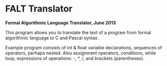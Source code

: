 # FALT Translator

<b>Formal Algorithmic Language Translator, June 2013</b>

This program allows you to translate the text of a program from formal algorithmic language to C and Pascal syntax.

Example program consists of int & float variable declarations, sequences of operators, perhaps nested. Also assignment operators, conditions, while loop, expressions of operations: -, *, /, and brackets (parentheses).

